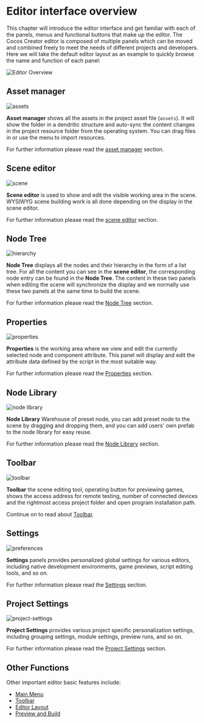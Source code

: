 # Editor interface overview

This chapter will introduce the editor interface and get familiar with each of the panels, menus and functional buttons that make up the editor. The Cocos Creator editor is composed of multiple panels which can be moved and combined freely to meet the needs of different projects and developers. Here we will take the default editor layout as an example to quickly browse the name and function of each panel:

![Editor Overview](index/editor-overview.png)

## Asset manager

![assets](index/assets.png)

**Asset manager** shows all the assets in the project asset file (`assets`). It will show the folder in a dendritic structure and auto-sync the content changes in the project resource folder from the operating system. You can drag files in or use the menu to import resources.

For further information please read the [asset manager](editor-panels/assets.md) section.

## Scene editor

![scene](index/scene.png)

**Scene editor** is used to show and edit the visible working area in the scene. WYSIWYG scene building work is all done depending on the display in the scene editor.

For further information please read the [scene editor](editor-panels/scene.md) section.

## Node Tree

![hierarchy](index/hierarchy.png)

**Node Tree** displays all the nodes and their hierarchy in the form of a list tree. For all the content you can see in the **scene editor**, the corresponding node entry can be found in the **Node Tree**. The content in these two panels when editing the scene will synchronize the display and we normally use these two panels at the same time to build the scene.

For further information please read the [Node Tree](editor-panels/node-tree.md) section.

## Properties

![properties](index/inspector.png)

**Properties** is the working area where we view and edit the currently selected node and component attribute. This panel will display and edit the attribute data defined by the script in the most suitable way.

For further information please read the [Properties](editor-panels/properties.md) section.

## Node Library

![node library](index/node-library.png)

**Node Library** Warehouse of preset node, you can add preset node to the scene by dragging and dropping them, and you can add users' own prefab to the node library for easy reuse.

For further information please read the [Node Library](editor-panels/node-library.md) section.

## Toolbar

![toolbar](index/toolbar.png)

**Toolbar** the scene editing tool, operating button for previewing games, shows the access address for remote testing, number of connected devices and the rightmost access project folder and open program installation path.

Continue on to read about [Toolbar](toolbar.md).

## Settings

![preferences](editor-panels/preferences/general.png)

**Settings** panels provides personalized global settings for various editors, including native development environments, game previews, script editing tools, and so on.

For further information please read the [Settings](editor-panels/preferences.md) section.

## Project Settings

![project-settings](editor-panels/project-settings/group.png)

**Project Settings** provides various project specific personalization settings, including grouping settings, module settings, preview runs, and so on.

For further information please read the [Project Settings](editor-panels/project-settings.md) section.

## Other Functions

Other important editor basic features include:

- [Main Menu](main-menu.md)
- [Toolbar](toolbar.md)
- [Editor Layout](layout.md)
- [Preview and Build](preview-build.md)
